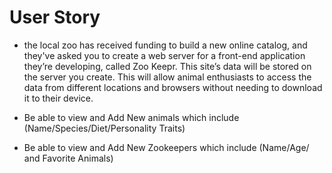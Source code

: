 # User Story

 - the local zoo has received funding to build a new online catalog, and they've asked you to create a web server for a front-end application they’re developing, called Zoo Keepr. This site’s data will be stored on the server you create. This will allow animal enthusiasts to access the data from different locations and browsers without needing to download it to their device.

 - Be able to view and Add New animals which include (Name/Species/Diet/Personality Traits)
 - Be able to view and Add New Zookeepers which include (Name/Age/ and Favorite Animals)